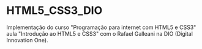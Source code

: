 # HTML5_CSS3_DIO
Implementação do curso "Programação para internet com HTML5 e CSS3" aula "Introdução ao HTML5 e CSS3" com o Rafael Galleani na DIO (Digital Innovation One).
